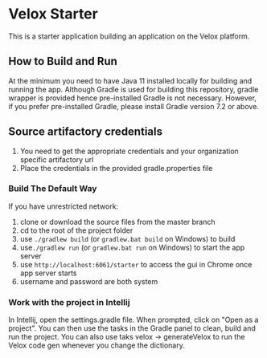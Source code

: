 # Velox Starter
This is a starter application building an application on the Velox platform.
## How to Build and Run
At the minimum you need to have Java 11 installed locally for building and running the app. Although Gradle is used for building this repository, gradle wrapper is provided hence pre-installed Gradle is not necessary. However, if you prefer pre-installed Gradle, please install Gradle version 7.2 or above. 
## Source artifactory credentials
1. You need to get the appropriate credentials and your organization specific artifactory url
1. Place the credentials in  the provided gradle.properties file
### Build The Default Way
If you have unrestricted network:
1. clone or download the source files from the master branch
1. cd to the root of the project folder
1. use `./gradlew build` (or `gradlew.bat build` on Windows) to build
1. use`./gradlew run` (or `gradlew.bat run` on Windows) to start the app server 
1. use `http://localhost:6061/starter` to access the gui in Chrome once app server starts
1. username and password are both system

### Work with the project in Intellij
In Intellij, open the settings.gradle file. When prompted, click on "Open as a project". You can then use the tasks in the Gradle panel to clean, build and run the project. You can also use taks velox -> generateVelox to run the Velox code gen whenever you change the dictionary.
